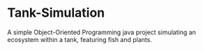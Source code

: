 # Tank-Simulation
A simple Object-Oriented Programming java project simulating an ecosystem within a tank, featuring fish and plants.
